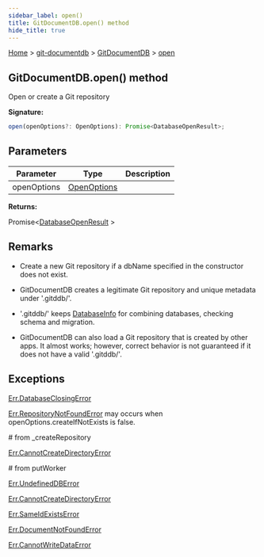 ```yaml
---
sidebar_label: open()
title: GitDocumentDB.open() method
hide_title: true
---
```


[Home](./index.md) &gt; [git-documentdb](./git-documentdb.md) &gt; [GitDocumentDB](./git-documentdb.gitdocumentdb.md) &gt; [open](./git-documentdb.gitdocumentdb.open.md)

## GitDocumentDB.open() method

Open or create a Git repository

<b>Signature:</b>

```typescript
open(openOptions?: OpenOptions): Promise<DatabaseOpenResult>;
```

## Parameters

|  Parameter | Type | Description |
|  --- | --- | --- |
|  openOptions | [OpenOptions](./git-documentdb.openoptions.md) |  |

<b>Returns:</b>

Promise&lt;[DatabaseOpenResult](./git-documentdb.databaseopenresult.md) &gt;

## Remarks

- Create a new Git repository if a dbName specified in the constructor does not exist.

- GitDocumentDB creates a legitimate Git repository and unique metadata under '.gitddb/'.

- '.gitddb/' keeps [DatabaseInfo](./git-documentdb.databaseinfo.md) for combining databases, checking schema and migration.

- GitDocumentDB can also load a Git repository that is created by other apps. It almost works; however, correct behavior is not guaranteed if it does not have a valid '.gitddb/'.

## Exceptions

[Err.DatabaseClosingError](./git-documentdb.err.databaseclosingerror.md)

[Err.RepositoryNotFoundError](./git-documentdb.err.repositorynotfounderror.md) may occurs when openOptions.createIfNotExists is false.

\# from \_createRepository

[Err.CannotCreateDirectoryError](./git-documentdb.err.cannotcreatedirectoryerror.md)

\# from putWorker

[Err.UndefinedDBError](./git-documentdb.err.undefineddberror.md)

[Err.CannotCreateDirectoryError](./git-documentdb.err.cannotcreatedirectoryerror.md)

[Err.SameIdExistsError](./git-documentdb.err.sameidexistserror.md)

[Err.DocumentNotFoundError](./git-documentdb.err.documentnotfounderror.md)

[Err.CannotWriteDataError](./git-documentdb.err.cannotwritedataerror.md)

